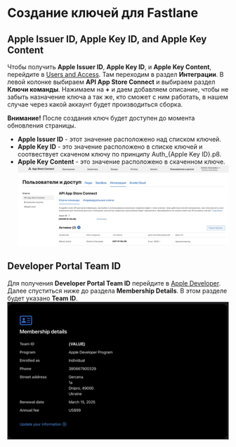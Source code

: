 # Создание ключей для Fastlane

## Apple Issuer ID, Apple Key ID, and Apple Key Content

Чтобы получить **Apple Issuer ID**, **Apple Key ID**, и **Apple Key Content**, перейдите
в [Users and Access](https://appstoreconnect.apple.com/access/integrations/api). Там переходим в раздел **Интеграции**.
В левой колонке выбираем **API App Store Connect** и выбираем раздел **Ключи команды**. Нажимаем на **+** и даем добавляем
описание, чтобы не забыть назначение ключа а так же, кто сможет с ним работать, в нашем случае через какой аккаунт
будет производиться сборка.

**Внимание!** После создания ключ будет доступен до момента обновления страницы.

- **Apple Issuer ID** - этот значение расположено над списком ключей.
- **Apple Key ID** - это значение расположено в списке ключей и соотвествует скаченом ключу по принципу Auth_{Apple Key
  ID}.p8.
- **Apple Key Content** - это значение расположено в скаченном ключе.
  ![Users Access Keys](images/team_keys.jpeg)
 
## Developer Portal Team ID 

Для получения **Developer Portal Team ID** перейдите в [Apple Developer](https://developer.apple.com/account). Далее
спуститься ниже до раздела **Membership Details**. В этом разделе будет указано **Team ID**.
![Membership Details](images/membership_details.jpeg)
